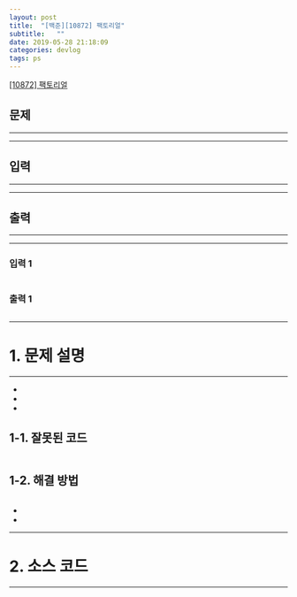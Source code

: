 ```yaml
---
layout: post
title:  "[백준][10872] 팩토리얼"
subtitle:   ""
date: 2019-05-28 21:18:09
categories: devlog
tags: ps
---
```


[[10872] 팩토리얼](https://boj.kr/10872)  


## 문제

- - -





- - -


## 입력


- - -





- - -


## 출력

- - -





- - -


### 입력 1

```

```

### 출력 1

```

```

* * *








# 1. 문제 설명

- - -


- 

- 

- 

## 1-1. 잘못된 코드

```cpp

```
  
  


## 1-2. 해결 방법
```cpp

```

- 


- 



- - -








# 2. 소스 코드


- - -


```cpp


```